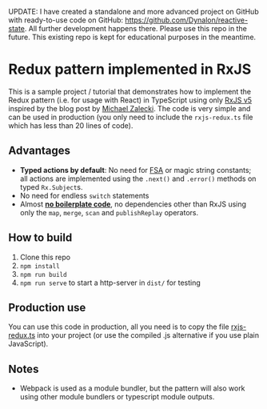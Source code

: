 UPDATE: I have created a standalone and more advanced project on GitHub with ready-to-use code on GitHub: <https://github.com/Dynalon/reactive-state>. All further development happens there. Please use this repo in the future. This existing repo is kept for educational purposes in the meantime.

Redux pattern implemented in RxJS
=====

This is a sample project / tutorial that demonstrates how to implement the Redux pattern (i.e. for usage with React) in TypeScript using only [RxJS v5](https://github.com/ReactiveX/rxjs) inspired by the blog post by [Michael Zalecki](http://michalzalecki.com/use-rxjs-with-react/). The code is very simple and can be used in production (you only need to include the `rxjs-redux.ts` file which has less than 20 lines of code).

Advantages
-----

* __Typed actions by default__: No need for [FSA](https://github.com/acdlite/flux-standard-action) or magic string constants; all actions are implemented using the `.next()` and `.error()` methods on typed `Rx.Subject`s.
* No need for endless `switch` statements
* Almost __[no boilerplate code](https://github.com/Dynalon/redux-pattern-with-rx/blob/master/src/rxjs-redux.ts)__, no dependencies other than RxJS using only the `map`, `merge`, `scan` and `publishReplay` operators.

How to build
----

1. Clone this repo
1. `npm install`
1. `npm run build`
1. `npm run serve` to start a http-server in `dist/` for testing

Production use
----

You can use this code in production, all you need is to copy the file [rxjs-redux.ts](https://github.com/Dynalon/redux-pattern-with-rx/blob/master/src/rxjs-redux.ts) into your project (or use the compiled .js alternative if you use plain JavaScript).

Notes
----

* Webpack is used as a module bundler, but the pattern will also work using other module bundlers or typescript module outputs.
